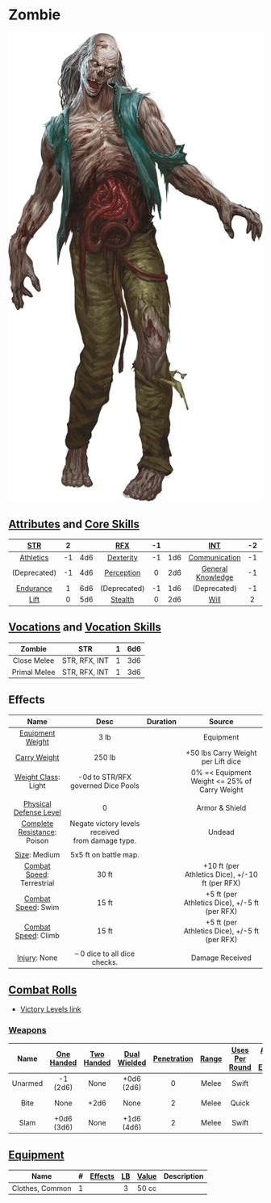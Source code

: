 # Zombie

![img](./Zombie.png)

## [Attributes](./../../../../../CoreRules/GeneralRules/Attributes.md) and [Core Skills](./../../../../../CoreRules/GeneralRules/CoreSkills.md)

|  [STR](./../../../../../CoreRules/GeneralRules/Attributes.md#strength-str)  | 2 |    |    [RFX](./../../../../../CoreRules/GeneralRules/Attributes.md#reflex-rfx)    | -1 |    |        [INT](./../../../../../CoreRules/GeneralRules/Attributes.md#intelligence-int)        | -2 |    |
| :-----------------------------------------------------------------------: | :-: | :-: | :-------------------------------------------------------------------------: | :-: | :-: | :---------------------------------------------------------------------------------------: | :-: | :-: |
| [Athletics](./../../../../../CoreRules/GeneralRules/CoreSkills.md#athletics) | -1 | 4d6 |  [Dexterity](./../../../../../CoreRules/GeneralRules/CoreSkills.md#dexterity)  | -1 | 1d6 |     [Communication](./../../../../../CoreRules/GeneralRules/CoreSkills.md#communication)     | -1 | 0d6 |
|                               (Deprecated)                               | -1 | 4d6 | [Perception](./../../../../../CoreRules/GeneralRules/CoreSkills.md#perception) | 0 | 2d6 | [General Knowledge](./../../../../../CoreRules/GeneralRules/CoreSkills.md#general-knowledge) | -1 | 0d6 |
| [Endurance](./../../../../../CoreRules/GeneralRules/CoreSkills.md#endurance) | 1 | 6d6 |                                (Deprecated)                                | -1 | 1d6 |                                       (Deprecated)                                       | -1 | 0d6 |
|      [Lift](./../../../../../CoreRules/GeneralRules/CoreSkills.md#lift)      | 0 | 5d6 |    [Stealth](./../../../../../CoreRules/GeneralRules/CoreSkills.md#stealth)    | 0 | 2d6 |              [Will](./../../../../../CoreRules/GeneralRules/CoreSkills.md#will)              | 2 | 3d6 |

## [Vocations](./../../../../../CoreRules/GeneralRules/Vocations.md) and [Vocation Skills](./../../../../../CoreRules/GeneralRules/Vocations.md#vocation-skills)

|    Zombie    |      STR      | 1 | 6d6 |
| :----------: | :-----------: | :-: | :-: |
| Close Melee | STR, RFX, INT | 1 | 3d6 |
| Primal Melee | STR, RFX, INT | 1 | 3d6 |

## Effects

|                                             Name                                             |                       Desc                       | Duration |                      Source                      |
| :-------------------------------------------------------------------------------------------: | :-----------------------------------------------: | :------: | :----------------------------------------------: |
|      [Equipment Weight](./../../../../../CoreRules/AdvancedRules/EquipmentCarryWeightAndWeightClasses.md#equipment)      |                       3 lb                       |          |                    Equipment                    |
|       [Carry Weight](./../../../../../CoreRules/AdvancedRules/EquipmentCarryWeightAndWeightClasses.md#carry-weight)       |                      250 lb                      |          |        +50 lbs Carry Weight per Lift dice        |
|  [Weight Class](./../../../../../CoreRules/AdvancedRules/EquipmentCarryWeightAndWeightClasses.md#weight-classes): Light  |        -0d to STR/RFX governed Dice Pools        |          |  0% =< Equipment Weight <= 25% of Carry Weight  |
|                                                                                              |                                                  |          |                                                  |
|   [Physical Defense Level](./../../../../../CoreRules/CombatRules/Defense.md#physical-defense)   |                         0                         |          |                  Armor & Shield                  |
|  [Complete Resistance](./../../../../../CoreRules/CombatRules/WeaknessAndResistance.md): Poison  | Negate victory levels received from damage type. |          |                      Undead                      |
|                                                                                              |                                                  |          |                                                  |
|             [Size](./../../../../../CoreRules/CombatRules/BattleMap.md#size): Medium             |               5x5 ft on battle map.               |          |                                                  |
| [Combat Speed](./../../../../../CoreRules/CombatRules/BattleMap.md#combat-speed): Terrestrial |                       30 ft                       |          | +10 ft (per Athletics Dice), +/-10 ft (per RFX) |
|    [Combat Speed](./../../../../../CoreRules/CombatRules/BattleMap.md#combat-speed): Swim    |                       15 ft                       |          |  +5 ft (per Athletics Dice), +/-5 ft (per RFX)  |
|    [Combat Speed](./../../../../../CoreRules/CombatRules/BattleMap.md#combat-speed): Climb    |                       15 ft                       |          |  +5 ft (per Athletics Dice), +/-5 ft (per RFX)  |
|                                                                                              |                                                  |          |                                                  |
|                 [Injury](./../../../../../CoreRules/CombatRules/InjuryAndHealing.md): None                 |           – 0 dice to all dice checks.           |          |                 Damage Received                 |

## [Combat Rolls](./../../../../../CoreRules/CombatRules/CombatRolls.md)

- [Victory Levels link](./../../../../../CoreRules/CombatRules/VictoryLevels.md)

### [Weapons](./../../../../../CoreRules/CombatRules/Weapons.md)

|  Name  | [One<br />Handed](./../../../../../CoreRules/CombatRules/Weapons.md#one-handed) | [Two<br />Handed](./../../../../../CoreRules/CombatRules/Weapons.md#two-handed) | [Dual<br />Wielded](./../../../../../CoreRules/CombatRules/Weapons.md#dual-wielded) | [Penetration](./../../../../../CoreRules/CombatRules/Penetration.md) | [Range](./../../../../../CoreRules/CombatRules/Range.md) | [Uses Per<br />Round](./../../../../../CoreRules/CombatRules/UsesPerRound.md) | [Area Of<br />Effect](./../../../../../CoreRules/CombatRules/AreaOfEffect.md) | [Ammo<br />Type](./../../../../../CoreRules/CombatRules/Ammunitions.md#ammo-type) | [Ammo<br />Per Use](./../../../../../CoreRules/CombatRules/Weapons.md#ammo-per-shot) | [Damage<br />Types](./../../../../../CoreRules/CombatRules/DamageTypes.md) |
| :-----: | :--------------------------------------------------------------------------: | :--------------------------------------------------------------------------: | :------------------------------------------------------------------------------: | :---------------------------------------------------------------: | :---------------------------------------------------: | :-------------------------------------------------------------------------------------: | :------------------------------------------------------------------------: | :----------------------------------------------------------------------------: | :-------------------------------------------------------------------------------: | :---------------------------------------------------------------------: |
| Unarmed |                                -1<br />(2d6)                                |                                     None                                     |                                 +0d6<br />(2d6)                                 |                                 0                                 |                         Melee                         |                                          Swift                                          |                                                                            |                                      None                                      |                                                                                  |                                Bludgeon                                |
|  Bite  |                                     None                                     |                                     +2d6                                     |                                       None                                       |                                 2                                 |                         Melee                         |                                          Quick                                          |                                                                            |                                      None                                      |                                                                                  |                            Pierce, Bludgeon                            |
|  Slam  |                               +0d6<br />(3d6)                               |                                     None                                     |                                 +1d6<br />(4d6)                                 |                                 2                                 |                         Melee                         |                                          Swift                                          |                                                                            |                                      None                                      |                                                                                  |                                Bludgeon                                |

## [Equipment](./../../../../../CoreRules/AdvancedRules/EquipmentCarryWeightAndWeightClasses.md#equipment)

| Name            | # | [Effects](./../../../../../../README.md#effect-rules) | [LB](./../../../../../CoreRules/AdvancedRules/EquipmentCarryWeightAndWeightClasses.md) | [Value](./../../../Items/ItemShop.md#currency) | Description |
| --------------- | :-: | :------------------------------------------------: | :--------------------------------------------------------: | :-----------------------------------------: | ----------- |
| Clothes, Common | 1 |                                                    |                             3                             |                    50 cc                    |             |
